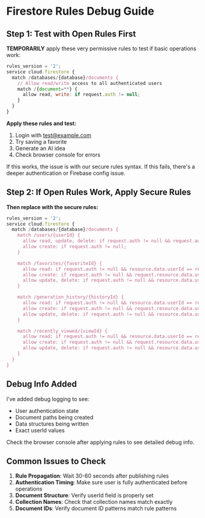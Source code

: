 # Firestore Rules Debug Guide

## Step 1: Test with Open Rules First

**TEMPORARILY** apply these very permissive rules to test if basic operations work:

```javascript
rules_version = '2';
service cloud.firestore {
  match /databases/{database}/documents {
    // Allow read/write access to all authenticated users
    match /{document=**} {
      allow read, write: if request.auth != null;
    }
  }
}
```

**Apply these rules and test:**
1. Login with test@example.com
2. Try saving a favorite
3. Generate an AI idea
4. Check browser console for errors

If this works, the issue is with our secure rules syntax.
If this fails, there's a deeper authentication or Firebase config issue.

## Step 2: If Open Rules Work, Apply Secure Rules

**Then replace with the secure rules:**

```javascript
rules_version = '2';
service cloud.firestore {
  match /databases/{database}/documents {
    match /users/{userId} {
      allow read, update, delete: if request.auth != null && request.auth.uid == userId;
      allow create: if request.auth != null;
    }

    match /favorites/{favoriteId} {
      allow read: if request.auth != null && resource.data.userId == request.auth.uid;
      allow create: if request.auth != null && request.resource.data.userId == request.auth.uid;
      allow update, delete: if request.auth != null && resource.data.userId == request.auth.uid;
    }

    match /generation_history/{historyId} {
      allow read: if request.auth != null && resource.data.userId == request.auth.uid;
      allow create: if request.auth != null && request.resource.data.userId == request.auth.uid;
      allow update, delete: if request.auth != null && resource.data.userId == request.auth.uid;
    }

    match /recently_viewed/{viewId} {
      allow read: if request.auth != null && resource.data.userId == request.auth.uid;
      allow create: if request.auth != null && request.resource.data.userId == request.auth.uid;
      allow update, delete: if request.auth != null && resource.data.userId == request.auth.uid;
    }
  }
}
```

## Debug Info Added
I've added debug logging to see:
- User authentication state
- Document paths being created
- Data structures being written
- Exact userId values

Check the browser console after applying rules to see detailed debug info.

## Common Issues to Check
1. **Rule Propagation**: Wait 30-60 seconds after publishing rules
2. **Authentication Timing**: Make sure user is fully authenticated before operations
3. **Document Structure**: Verify userId field is properly set
4. **Collection Names**: Check that collection names match exactly
5. **Document IDs**: Verify document ID patterns match rule patterns
